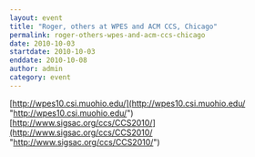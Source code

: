 ```yaml
---
layout: event
title: "Roger, others at WPES and ACM CCS, Chicago"
permalink: roger-others-wpes-and-acm-ccs-chicago
date: 2010-10-03
startdate: 2010-10-03
enddate: 2010-10-08
author: admin
category: event
---
```


[http://wpes10.csi.muohio.edu/](http://wpes10.csi.muohio.edu/ "http://wpes10.csi.muohio.edu/")  
 [http://www.sigsac.org/ccs/CCS2010/](http://www.sigsac.org/ccs/CCS2010/ "http://www.sigsac.org/ccs/CCS2010/")

